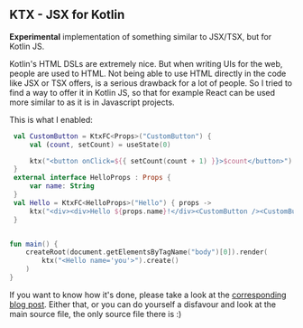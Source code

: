 ## KTX - JSX for Kotlin

__Experimental__ implementation of something similar to JSX/TSX, but for Kotlin JS.

Kotlin's HTML DSLs are extremely nice. But when writing UIs for the web, people are used to HTML.
Not being able to use HTML directly in the code like JSX or TSX offers, is a serious drawback for a lot
of people. So I tried to find a way to offer it in Kotlin JS, so that for example React can be used
more similar to as it is in Javascript projects.

This is what I enabled:

```kotlin
 val CustomButton = KtxFC<Props>("CustomButton") {
     val (count, setCount) = useState(0)

     ktx("<button onClick=${{ setCount(count + 1) }}>$count</button>") ()
 }
 external interface HelloProps : Props {
     var name: String
 }
 val Hello = KtxFC<HelloProps>("Hello") { props ->
     ktx("<div><div>Hello ${props.name}!</div><CustomButton /><CustomButton /><CustomButton /></div>") ()
 }


fun main() {
    createRoot(document.getElementsByTagName("body")[0]).render(
        ktx("<Hello name='you'>").create()
    )
}
```

If you want to know how it's done, please take a look at the [corresponding blog post](https://hannomalie.github.io/posts/posts/ktx.html).
Either that, or you can do yourself a disfavour and look at the main source file, the only source file there is :)